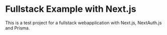# Fullstack Example with Next.js

This is a test project for a fullstack webapplication with Next.js, NextAuth.js and Prisma.
